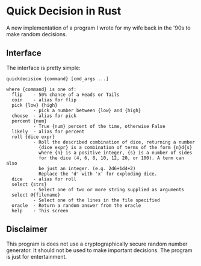 # Quick Decision in Rust

A new implementation of a program I wrote for my wife back in the '90s to
make random decisions.

## Interface

The interface is pretty simple:

    quickdecision {command} [cmd_args ...]

    where {command} is one of:
      flip    - 50% chance of a Heads or Tails
      coin    - alias for flip
      pick {low} {high}
              - pick a number between {low} and {high}
      choose  - alias for pick
      percent {num}
              - True {num} percent of the time, otherwise False
      likely  - alias for percent
      roll {dice expr}
              - Roll the described combination of dice, returning a number
                {dice expr} is a combination of terms of the form {n}d{s}
                where {n} is a positive integer, {s} is a number of sides
                for the dice (4, 6, 8, 10, 12, 20, or 100). A term can also
                be just an integer. (e.g. 2d6+1d4+2)
                Replace the 'd' with 'x' for exploding dice.
      dice    - alias for roll
      select {strs}
              - Select one of two or more string supplied as arguments
      select @{filename}
              - Select one of the lines in the file specified
      oracle  - Return a random answer from the oracle
      help    - This screen

## Disclaimer

This program is does not use a cryptographically secure random number generator.
It should not be used to make important decisions. The program is just for
entertainment.
